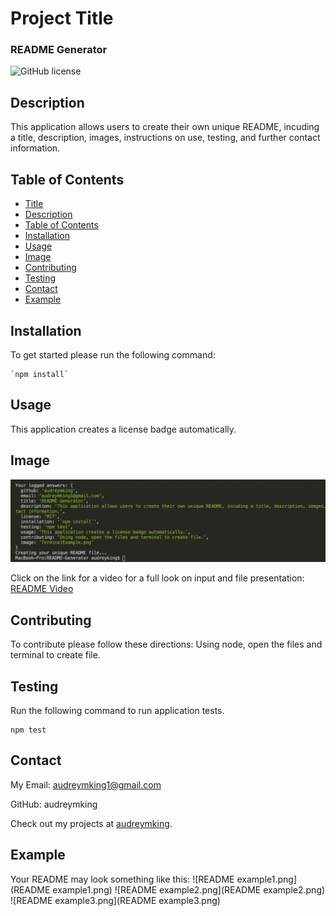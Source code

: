 
# Project Title

### README Generator

![GitHub license](https://img.shields.io/badge/license-MIT-blue.svg)

## Description

This application allows users to create their own unique README, incuding a title, description, images, instructions on use, testing, and further contact information.

## Table of Contents

* [Title](#title)
* [Description](#description)
* [Table of Contents](#table-of-contents)
* [Installation](#installation)
* [Usage](#usage)
* [Image](#images)
* [Contributing](#contributing)
* [Testing](#testing)
* [Contact](#contact)
* [Example](#example)


## Installation

To get started please run the following command:

```
`npm install`
```

## Usage

This application creates a license badge automatically.

## Image

![Project TerminalExample.png](TerminalExample.png)

Click on the link for a video for a full look on input and file presentation:
[README Video](https://drive.google.com/file/d/1-kY3KQzkeRT9DSj3wtW0d0bN-JokeJGX/view?usp=sharing)

## Contributing

To contribute please follow these directions:
Using node, open the files and terminal to create file.

## Testing

Run the following command to run application tests.

```
npm test
```

## Contact

My Email: audreymking1@gmail.com

GitHub: audreymking

Check out my projects at [audreymking](https://github.com/audreymking/).

## Example

Your README may look something like this:
![README example1.png](README example1.png)
![README example2.png](README example2.png)
![README example3.png](README example3.png)
